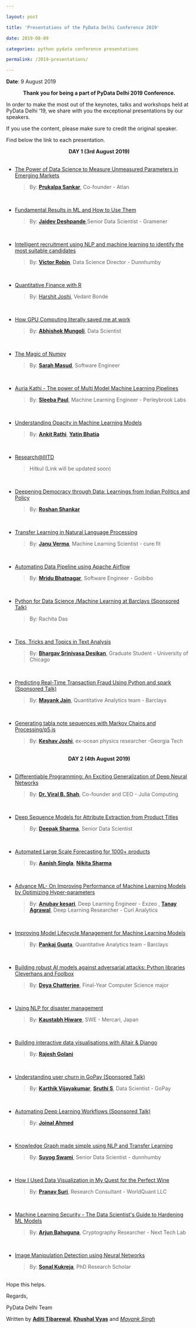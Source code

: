 ```yaml
---

layout: post

title: 'Presentations of the PyData Delhi Conference 2019'

date: 2019-08-09

categories: python pydata conference presentations

permalink: /2019-presentations/

---
```


  

**Date**: 9 August 2019

<center><b><strong> Thank you for being a part of PyData Delhi 2019 Conference. </strong></b></center>

In order to make the most out of the keynotes, talks and workshops held at PyData Delhi ‘19, we share with you the exceptional presentations by our speakers.

If you use the content, please make sure to credit the original speaker.

Find below the link to each presentation.

<center><b><strong> DAY 1 (3rd August 2019) </strong></b></center>
<br>

- [The Power of Data Science to Measure Unmeasured Parameters in Emerging Markets](https://drive.google.com/file/d/1flVW0PV7WWtIHyb5Ed4a2_PYaZ9P0gXV/view?usp=sharing)

    > By: [**Prukalpa Sankar**](https://twitter.com/prukalpa), Co-founder - Atlan

<br>

- [Fundamental Results in ML and How to Use Them](https://drive.google.com/file/d/0ByxBkbdRctI9UGZQS05aM2xDM1djOTg0ZkxKVmJrSzJvdDU0/view?usp=sharing)

    > By: [**Jaidev Deshpande**](https://twitter.com/jaidevd/),Senior Data Scientist - Gramener

<br>

- [Intelligent recruitment using NLP and machine learning to identify the most suitable candidates](https://drive.google.com/file/d/1LX95-MiwmgrySnEPMvdHu6Cl38EhfRq3/view?usp=sharing)

    > By: [**Victor Robin**](), Data Science Director - Dunnhumby

<br>

- [Quantitative Finance with R](https://drive.google.com/file/d/1DWnsyRrBBHO4kgmYDBSVsfUt4Z-j3i8p/view?usp=sharing)

    > By:  [Harshit Joshi](https://twitter.com/iharshitjoshi/), Vedant Bonde

<br>

- [How GPU Computing literally saved me at work](https://drive.google.com/file/d/1AK_lwAm0ls5sXhHyEfZuZ9CrK4ocABDi/view?usp=sharing)

    > By:  [**Abhishek Mungoli**](https://medium.com/@mungoliabhishek81), Data Scientist

<br>

- [The Magic of Numpy](https://drive.google.com/file/d/13XdauaByhhSY3lrMMTjcFayL1FgtRk47/view?usp=sharing)

    > By:  [**Sarah Masud**](https://twitter.com/_themessier/), Software Engineer

<br>

- [Auria Kathi - The power of Multi Model Machine Learning Pipelines](https://drive.google.com/file/d/1nWzZIc2Od3FuTESXsYfY4cGv2uknfdWW/view?usp=sharing)

    > By: [**Sleeba Paul**](https://twitter.com/aprilsleeba/), Machine Learning Engineer - Perleybrook Labs

<br>

- [Understanding Opacity in Machine Learning Models](https://drive.google.com/file/d/0ByxBkbdRctI9S3p0VDNCenZoRDFwN21kZTBrVVFNVFdGemxn/view?usp=sharing)

    > By:  [**Ankit Rathi**](https://twitter.com/rathiankit/), [**Yatin Bhatia**](https://twitter.com/byatin/)

<br>

- [Research@IIITD]()

    > Hitkul
(Link will be updated soon)

<br>
  
- [Deepening Democracy through Data: Learnings from Indian Politics and Policy](https://drive.google.com/file/d/1ZcHgvW7rCsXzb2_v9FMlJCl-HHYJWWu7/view?usp=sharing)

    > By:  [**Roshan Shankar**](https://twitter.com/roshankar)

<br>

- [Transfer Learning in Natural Language Processing](https://drive.google.com/file/d/1NVyTTTnMiqBgCJr5IhT5t4srrjCKKM9I/view?usp=sharing)

    > By: [**Janu Verma**](https://twitter.com/januverma/), Machine Learning Scientist - cure.fit

<br>

- [Automating Data Pipeline using Apache Airflow](https://drive.google.com/file/d/1I_zU-PubCUEBP5wegjcIbRfNglfj7MBs/view?usp=sharing)

    > By: [**Mridu Bhatnagar**](https://twitter.com/Mridu__/), Software Engineer - Goibibo

<br>

- [Python for Data Science /Machine Learning at Barclays (Sponsored Talk)](https://drive.google.com/file/d/0ByxBkbdRctI9Ynd1Q1JPLXR0T3pKdW4wTkc3SkxRZVROVVBv/view?usp=sharing)

    > By: Rachita Das
	
<br>

- [Tips, Tricks and Topics in Text Analysis](https://github.com/bhargavvader/personal/tree/master/notebooks/text_analysis_tutorial)

    > By: [**Bhargav Srinivasa Desikan**](https://twitter.com/bhargavvader/), Graduate Student - University of Chicago

<br>

- [Predicting Real-Time Transaction Fraud Using Python and spark (Sponsored Talk)](https://drive.google.com/file/d/0ByxBkbdRctI9STdDdWVsLTV1S3hDSWQ1aDIxbUtnOEhCZGFj/view?usp=sharing)

    > By: [**Mayank Jain**](),  Quantitative Analytics team - Barclays

<br>
  
- [Generating tabla note sequences with Markov Chains and Processing/p5.js](https://drive.google.com/file/d/1YeduwfMV7irWpjfgyWhP1ZIYW2LZXlg2/view?usp=sharing) 

    > By: [**Keshav Joshi**](https://twitter.com/keshavahsek/), ex-ocean physics researcher -Georgia Tech

<br>

<center><b><strong> DAY 2 (4th August 2019) </strong></b></center>

 <br>

- [Differentiable Programming: An Exciting Generalization of Deep Neural Networks](https://drive.google.com/file/d/0ByxBkbdRctI9XzJmcnJDSjlPVkF6ZTVmR2U3TUIzNXVDa3BR/view?usp=sharing)

    > By:  [**Dr. Viral B. Shah**](https://twitter.com/Viral_B_Shah), Co-founder and CEO - Julia Computing

<br>

- [Deep Sequence Models for Attribute Extraction from Product Titles](https://drive.google.com/file/d/0ByxBkbdRctI9TGtNc3VHWWpIZXNjbWV0TzlrbTFIYmxtdER3/view?usp=sharing)

    > By:  [**Deepak Sharma**](), Senior Data Scientist

<br>

- [ Automated Large Scale Forecasting for 1000+ products](https://drive.google.com/file/d/1x1rjm2VErBapfKtutYjuxXrwMapvKYh1/view?usp=sharing)

    > By: [**Aanish Singla**](https://www.linkedin.com/in/aanish-singla-88b58718/ ), [**Nikita Sharma**]()

<br>

- [Advance ML- On Improving Performance of Machine Learning Models by Optimizing Hyper-parameters](https://slides.com/anubhavkesari/efficient-hyperparameter-optimization/fullscreen#/)

    > By: [**Anubav kesari**](), Deep Learning Engineer - Exzeo , [**Tanay Agrawal**](https://twitter.com/agrawal_tanay/), Deep Learning Researcher - Curl Analytics

<br>
  

- [Improving Model Lifecycle Management for Machine Learning Models](https://drive.google.com/file/d/0ByxBkbdRctI9Mm5WSkhESHhxZ2swdXBlWGdISTQyZkFPWWlB/view?usp=sharing)

    > By: [**Pankaj Gupta**](), Quantitative Analytics team - Barclays

<br>

- [Building robust AI models against adversarial attacks: Python libraries Cleverhans and Foolbox](https://drive.google.com/file/d/1mk9kknvY_AW4Gtw2lBw_12g2Dy5EMmkn/view?usp=sharing)

    > By: [**Deya Chatterjee**](https://twitter.com/DeyaChatterjee1/), Final-Year Computer Science major 

<br>

- [Using NLP for disaster management](https://drive.google.com/file/d/0ByxBkbdRctI9WEFvd3VjUFlsX2RQWjR5UkJ5RG1tYzlCWEpv/view?usp=sharing)

    > By: [**Kaustabh Hiware**](https://twitter.com/Kaustubhhiware/), SWE - Mercari, Japan

<br>

- [Building interactive data visualisations with Altair & Django](https://drive.google.com/file/d/0ByxBkbdRctI9NE16QTY2Vlgybm1ockR0UF9ZZlhONXUyNnhB/view?usp=sharing)

    > By: [**Rajesh Golani**]()

<br>
  
- [Understanding user churn in GoPay (Sponsored Talk)](https://drive.google.com/file/d/1CME6Z7-HRO38IIfqnaE2B04UIem9sVXL/view?usp=sharing)

    > By: [**Karthik Vijayakumar**](), [**Sruthi S**](), Data Scientist - GoPay 

<br>

- [Automating Deep Learning Workflows (Sponsored Talk)](https://drive.google.com/file/d/1TuEfJx2Y1q1kvDS-4CRXq2oirfgYzlvF/view?usp=sharing)

    > By:  [**Joinal Ahmed**]()

<br>

- [Knowledge Graph made simple using NLP and Transfer Learning](https://drive.google.com/file/d/0ByxBkbdRctI9ODg4aU0wWTkteWNUbzI3TTE1VGJVa01hWk5V/view?usp=sharing)

    > By:  [**Suyog Swami**](https://twitter.com/suyogsswami/), Senior Data Scientist - dunnhumby

<br>

- [How I Used Data Visualization in My Quest for the Perfect Wine](https://drive.google.com/file/d/1LhUgxlb5tsOj3z85B8HUUR8WfZPCAdTA/view?usp=sharing)

    > By:  [**Pranav Suri**](https://twitter.com/pranav_suri/), Research Consultant - WorldQuant LLC

<br>

- [Machine Learning Security - The Data Scientist's Guide to Hardening ML Models](https://drive.google.com/file/d/1dO1lVurJzXyggl1l0WAUye5SL2fh_47C/view?usp=sharing)

    > By:  [**Arjun Bahuguna**](https://twitter.com/arjbah/), Cryptography Researcher - Next Tech Lab

<br>

- [Image Manipulation Detection using Neural Networks](https://drive.google.com/file/d/1JVE5HpFWURG8ilMsaCib1Hks3Q0WK6RC/view?usp=sharing)

    > By: [**Sonal Kukreja**](), PhD Research Scholar

<br>
Hope this helps.

  

Regards,

PyData Delhi Team
<br>
  

Written by [**Aditi Tibarewal**](https://www.linkedin.com/in/aditi-tibarewal-8b8961188), [**Khushal Vyas**](https://www.linkedin.com/in/khushal-vyas) and [*Mayank Singh*](https://www.linkedin.com/in/code-monk08/)
